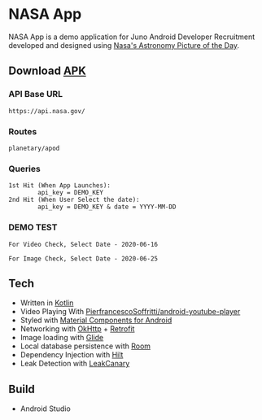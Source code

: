 # NASA App

NASA App is a demo application for Juno Android Developer Recruitment developed and designed using [Nasa's Astronomy Picture of the Day](https://apod.nasa.gov/apod/).

## Download [APK](https://github.com/nitish9t7/NASA-App/raw/master/app/build/outputs/apk/debug/app-debug.apk)

### API Base URL
    https://api.nasa.gov/
### Routes
    planetary/apod

### Queries
	1st Hit (When App Launches): 
	        api_key = DEMO_KEY
	2nd Hit (When User Select the date):
	        api_key = DEMO_KEY & date = YYYY-MM-DD
### DEMO TEST
    For Video Check, Select Date - 2020-06-16
    
    For Image Check, Select Date - 2020-06-25
    
    
## Tech
- Written in [Kotlin](https://kotlinlang.org/)
- Video Playing With [PierfrancescoSoffritti/android-youtube-player](https://github.com/PierfrancescoSoffritti/android-youtube-player)
- Styled with [Material Components for Android](https://github.com/material-components/material-components-android)
- Networking with [OkHttp](https://square.github.io/okhttp/) + [Retrofit](https://square.github.io/retrofit/)
- Image loading with [Glide](https://bumptech.github.io/glide/)
- Local database persistence with [Room](https://developer.android.com/topic/libraries/architecture/room)
- Dependency Injection with [Hilt](https://dagger.dev/hilt/)
- Leak Detection with [LeakCanary](https://square.github.io/leakcanary/)

## Build
- Android Studio
